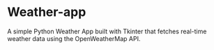 # Weather-app
A simple Python Weather App built with Tkinter that fetches real-time weather data using the OpenWeatherMap API.
